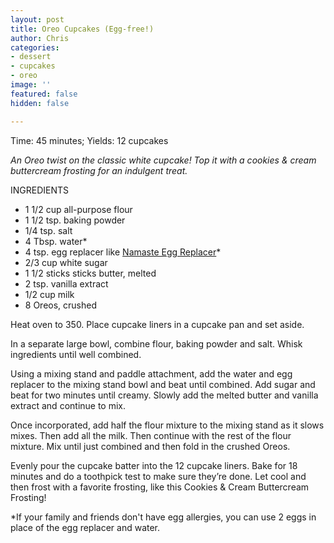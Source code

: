 ```yaml
---
layout: post
title: Oreo Cupcakes (Egg-free!)
author: Chris
categories:
- dessert
- cupcakes
- oreo
image: ''
featured: false
hidden: false

---
```

Time: 45 minutes; Yields: 12 cupcakes

_An Oreo twist on the classic white cupcake! Top it with a cookies & cream buttercream frosting for an indulgent treat._

INGREDIENTS

* 1 1/2 cup all-purpose flour
* 1 1/2 tsp. baking powder
* 1/4 tsp. salt
* 4 Tbsp. water*
* 4 tsp. egg replacer like [Namaste Egg Replacer](https://namastefoods.com/products/gluten-free-egg-replacer?variant=29452022939766&currency=USD&gclid=Cj0KCQiArdLvBRCrARIsAGhB_sxCT5d6MLfn89SSTIjGl3SmGCfXaZiK8J7wZq_jY_RFjgUBu7faHboaAgjAEALw_wcB)*
* 2/3 cup white sugar
* 1 1/2 sticks sticks butter, melted
* 2 tsp. vanilla extract
* 1/2 cup milk
* 8 Oreos, crushed

Heat oven to 350. Place cupcake liners in a cupcake pan and set aside.

In a separate large bowl, combine flour, baking powder and salt. Whisk ingredients until well combined.

Using a mixing stand and paddle attachment, add the water and egg replacer to the mixing stand bowl and beat until combined. Add sugar and beat for two minutes until creamy. Slowly add the melted butter and vanilla extract and continue to mix.

Once incorporated, add half the flour mixture to the mixing stand as it slows mixes. Then add all the milk. Then continue with the rest of the flour mixture. Mix until just combined and then fold in the crushed Oreos.

Evenly pour the cupcake batter into the 12 cupcake liners. Bake for 18 minutes and do a toothpick test to make sure they’re done. Let cool and then frost with a favorite frosting, like this Cookies & Cream Buttercream Frosting!

\*If your family and friends don't have egg allergies, you can use 2 eggs in place of the egg replacer and water.